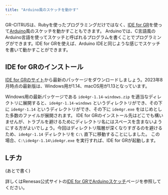 ```yaml
---
title: "Arduino風のスケッチを動かす"
---
```


GR-CITRUSは、Rubyを使ったプログラミングだけではなく、[IDE for GR](https://www.renesas.com/jp/ja/products/gadget-renesas/ide-gr)を使って[Arduino](https://www.arduino.cc/)風のスケッチを動かすこともできます。
Arduinoでは、C言語風のArduino言語を使ってスケッチと呼ばれるプログラムを書くことでプログラミングができます。IDE for GRを使えば、Arduino IDEと同じような感じでスケッチを書いて動かすことができます。


## IDE for GRのインストール

[IDE for GRのサイト](https://www.renesas.com/jp/ja/products/gadget-renesas/ide-gr)から最新のパッケージをダウンロードしましょう。2023年8月時点の最新版は、Windows用が1.14、macOS用が1.13となっています。

Windows用の最新パッケージである `ide4gr-1.14-windows.zip` を適当なディレクトリに展開すると、`ide4gr-1.14-windows` というディレクトリができ、その下に `ide4gr-1.14` というディレクトリができ、その下に `ide4gr.exe` をはじめとした多数のファイルが展開されます。
IDE for GRのインストール先はどこでも構いませんが、トラブルを避けるためにディレクトリ名にはスペースを含まないようにする方がよいでしょう。今回はディレクトリ階層が深くなりすぎるのを避けるため、`ide4gr-1.14` ディレクトリを `C:\` 直下に移動することにしました。
この場合、`C:\ide4gr-1.14\ide4gr.exe` を実行すれば、IDE for GRが起動します。


## Lチカ


(あとで書く)


詳しくはRenesas公式サイトの[IDE for GRでArduinoスケッチ](https://www.renesas.com/jp/ja/products/gadget-renesas/boards/gr-citrus/project-sketch-ide)ページを参照してください。
